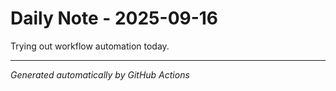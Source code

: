 # Daily Note - 2025-09-16

Trying out workflow automation today.

---
*Generated automatically by GitHub Actions*
